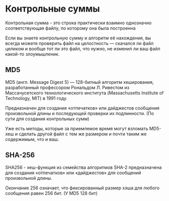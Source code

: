 # Контрольные суммы 

Контрольная сумма - это строка практически взаимно однозначно соответствующая файлу, по которому она была построенна

Если вы знаете контрольную сумму и алгоритм её нахождения, вы всегда можете проверить файл на целостность —
скачался ли файл целиком и вообще тот ли это файл, что нужно, не изменил ли ваш файл какой-то злоумышленик.

## MD5 
MD5 (англ. Message Digest 5) — 128-битный алгоритм хеширования, разработанный профессором Рональдом Л. Ривестом из Массачусетского технологического института (Massachusetts Institute of Technology, MIT) в 1991 году. 

Предназначен для создания «отпечатков» или дайджестов сообщения произвольной длины и последующей проверки их подлинности.
(По сути для создания контрольных сумм) 

Уже есть методы, которые за приемлемое время могут взломать MD5-хеш и сделать другой файл с тем же размером и почти таким же содержимым, что и ваш.

## SHA-256
SHA256 - хеш-функция из семейства алгоритмов SHA-2 предназначена для создания «отпечатков» или «дайджестов» для сообщений произвольной длины. 

Окончание 256 означает, что фиксированный размер хэша для любого сообщения равен 256 бит. (У MD5 128 бит)
